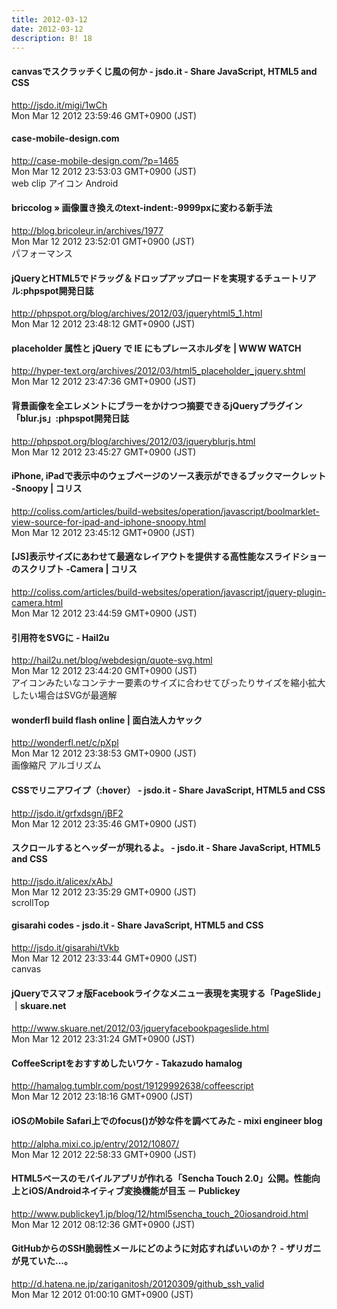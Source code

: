 ```yaml
---
title: 2012-03-12
date: 2012-03-12
description: B! 18
---
```


#### canvasでスクラッチくじ風の何か - jsdo.it - Share JavaScript, HTML5 and CSS
http://jsdo.it/migi/1wCh<br>
Mon Mar 12 2012 23:59:46 GMT+0900 (JST)<br>


#### case-mobile-design.com
http://case-mobile-design.com/?p=1465<br>
Mon Mar 12 2012 23:53:03 GMT+0900 (JST)<br>
web clip アイコン Android


#### briccolog » 画像置き換えのtext-indent:-9999pxに変わる新手法
http://blog.bricoleur.in/archives/1977<br>
Mon Mar 12 2012 23:52:01 GMT+0900 (JST)<br>
パフォーマンス


#### jQueryとHTML5でドラッグ＆ドロップアップロードを実現するチュートリアル:phpspot開発日誌
http://phpspot.org/blog/archives/2012/03/jqueryhtml5_1.html<br>
Mon Mar 12 2012 23:48:12 GMT+0900 (JST)<br>


#### placeholder 属性と jQuery で IE にもプレースホルダを | WWW WATCH
http://hyper-text.org/archives/2012/03/html5_placeholder_jquery.shtml<br>
Mon Mar 12 2012 23:47:36 GMT+0900 (JST)<br>


#### 背景画像を全エレメントにブラーをかけつつ摘要できるjQueryプラグイン「blur.js」:phpspot開発日誌
http://phpspot.org/blog/archives/2012/03/jqueryblurjs.html<br>
Mon Mar 12 2012 23:45:27 GMT+0900 (JST)<br>


####   iPhone, iPadで表示中のウェブページのソース表示ができるブックマークレット -Snoopy | コリス
http://coliss.com/articles/build-websites/operation/javascript/boolmarklet-view-source-for-ipad-and-iphone-snoopy.html<br>
Mon Mar 12 2012 23:45:12 GMT+0900 (JST)<br>


####   [JS]表示サイズにあわせて最適なレイアウトを提供する高性能なスライドショーのスクリプト -Camera | コリス
http://coliss.com/articles/build-websites/operation/javascript/jquery-plugin-camera.html<br>
Mon Mar 12 2012 23:44:59 GMT+0900 (JST)<br>


#### 引用符をSVGに - Hail2u
http://hail2u.net/blog/webdesign/quote-svg.html<br>
Mon Mar 12 2012 23:44:20 GMT+0900 (JST)<br>
アイコンみたいなコンテナー要素のサイズに合わせてぴったりサイズを縮小拡大したい場合はSVGが最適解


#### wonderfl build flash online | 面白法人カヤック
http://wonderfl.net/c/pXpl<br>
Mon Mar 12 2012 23:38:53 GMT+0900 (JST)<br>
画像縮尺 アルゴリズム


#### CSSでリニアワイプ（:hover） - jsdo.it - Share JavaScript, HTML5 and CSS
http://jsdo.it/grfxdsgn/jBF2<br>
Mon Mar 12 2012 23:35:46 GMT+0900 (JST)<br>


#### スクロールするとヘッダーが現れるよ。 - jsdo.it - Share JavaScript, HTML5 and CSS
http://jsdo.it/alicex/xAbJ<br>
Mon Mar 12 2012 23:35:29 GMT+0900 (JST)<br>
scrollTop


#### gisarahi codes - jsdo.it - Share JavaScript, HTML5 and CSS
http://jsdo.it/gisarahi/tVkb<br>
Mon Mar 12 2012 23:33:44 GMT+0900 (JST)<br>
canvas


#### jQueryでスマフォ版Facebookライクなメニュー表現を実現する「PageSlide」｜skuare.net
http://www.skuare.net/2012/03/jqueryfacebookpageslide.html<br>
Mon Mar 12 2012 23:31:24 GMT+0900 (JST)<br>


#### CoffeeScriptをおすすめしたいワケ - Takazudo hamalog
http://hamalog.tumblr.com/post/19129992638/coffeescript<br>
Mon Mar 12 2012 23:18:16 GMT+0900 (JST)<br>


#### iOSのMobile Safari上でのfocus()が妙な件を調べてみた - mixi engineer blog
http://alpha.mixi.co.jp/entry/2012/10807/<br>
Mon Mar 12 2012 22:58:33 GMT+0900 (JST)<br>


#### HTML5ベースのモバイルアプリが作れる「Sencha Touch 2.0」公開。性能向上とiOS/Androidネイティブ変換機能が目玉 － Publickey
http://www.publickey1.jp/blog/12/html5sencha_touch_20iosandroid.html<br>
Mon Mar 12 2012 08:12:36 GMT+0900 (JST)<br>


#### GitHubからのSSH脆弱性メールにどのように対応すればいいのか？ - ザリガニが見ていた...。
http://d.hatena.ne.jp/zariganitosh/20120309/github_ssh_valid<br>
Mon Mar 12 2012 01:00:10 GMT+0900 (JST)<br>


